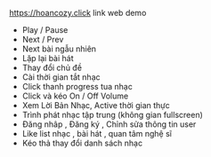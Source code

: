 https://hoancozy.click
link web demo
  -  Play / Pause
  -  Next / Prev
  -  Next bài ngẫu nhiên
  -  Lặp lại bài hát
  -  Thay đổi chủ đề
  -  Cài thời gian tắt nhạc
  -  Click thanh progress tua nhạc
  -  Click và kéo On / Off Volume
  -  Xem Lời Bản Nhạc, Active thời gian thực
  -  Trình phát nhạc tập trung (không gian fullscreen)
  -  Đăng nhâp , Đăng ký , Chỉnh sửa thông tin user
  -  Like list nhạc , bài hát , quan tâm nghệ sĩ
  -  Kéo thả thay đổi danh sách nhạc
